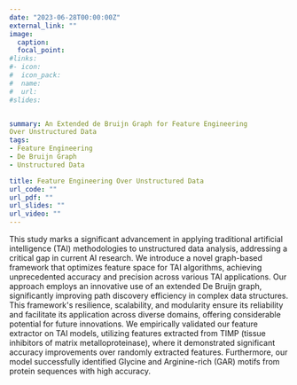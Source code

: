 ```yaml
---
date: "2023-06-28T00:00:00Z"
external_link: ""
image:
  caption: 
  focal_point: 
#links:
#- icon: 
#  icon_pack: 
#  name: 
#  url: 
#slides: 


summary: An Extended de Bruijn Graph for Feature Engineering
Over Unstructured Data
tags:
- Feature Engineering
- De Bruijn Graph
- Unstructured Data

title: Feature Engineering Over Unstructured Data 
url_code: ""
url_pdf: ""
url_slides: ""
url_video: ""
---
```

This study marks a significant advancement in applying traditional artificial intelligence (TAI) methodologies to unstructured data analysis, addressing a critical gap in current AI research. We introduce a novel graph-based framework that optimizes feature space for TAI algorithms, achieving unprecedented accuracy and precision across various TAI applications. Our approach employs an innovative use of an extended De Bruijn graph, significantly improving path discovery efficiency in complex data structures. This framework's resilience, scalability, and modularity ensure its reliability and facilitate its application across diverse domains, offering considerable potential for future innovations. We empirically validated our feature extractor on TAI models, utilizing features extracted from TIMP (tissue inhibitors of matrix metalloproteinase), where it demonstrated significant accuracy improvements over randomly extracted features. Furthermore, our model successfully identified Glycine and Arginine-rich (GAR) motifs from protein sequences with high accuracy.